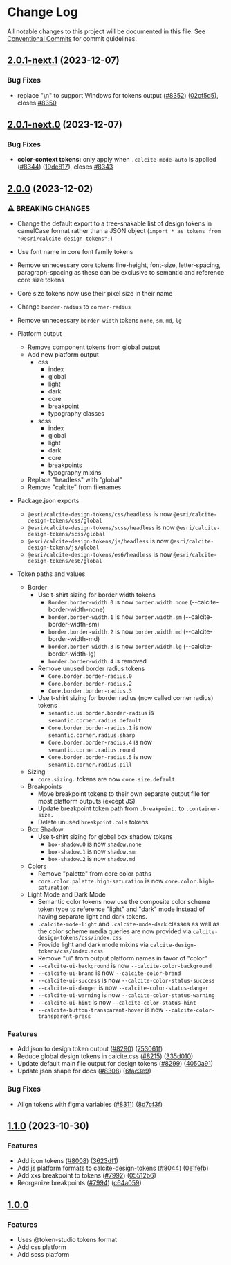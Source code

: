 # Change Log

All notable changes to this project will be documented in this file.
See [Conventional Commits](https://conventionalcommits.org) for commit guidelines.

## [2.0.1-next.1](https://github.com/Esri/calcite-design-system/compare/@esri/calcite-design-tokens@2.0.1-next.0...@esri/calcite-design-tokens@2.0.1-next.1) (2023-12-07)

### Bug Fixes

- replace "\n" to support Windows for tokens output ([#8352](https://github.com/Esri/calcite-design-system/issues/8352)) ([02cf5d5](https://github.com/Esri/calcite-design-system/commit/02cf5d5abaad73a7159bdc7c00b0e33636f64314)), closes [#8350](https://github.com/Esri/calcite-design-system/issues/8350)

## [2.0.1-next.0](https://github.com/Esri/calcite-design-system/compare/@esri/calcite-design-tokens@2.0.0...@esri/calcite-design-tokens@2.0.1-next.0) (2023-12-07)

### Bug Fixes

- __color-context tokens:__ only apply when `.calcite-mode-auto` is applied ([#8344](https://github.com/Esri/calcite-design-system/issues/8344)) ([19de817](https://github.com/Esri/calcite-design-system/commit/19de8178a97ee6933d5b1f03bfb2f98afc846149)), closes [#8343](https://github.com/Esri/calcite-design-system/issues/8343)

## [2.0.0](https://github.com/Esri/calcite-design-system/compare/@esri/calcite-design-tokens@1.1.0...@esri/calcite-design-tokens@2.0.0) (2023-12-02)

### ⚠ BREAKING CHANGES

- Change the default export to a tree-shakable list of design tokens in camelCase format rather than a JSON object (`import * as tokens from "@esri/calcite-design-tokens";`)
- Use font name in core font family tokens
- Remove unnecessary core tokens line-height, font-size, letter-spacing, paragraph-spacing as these can be exclusive to semantic and reference core size tokens
- Core size tokens now use their pixel size in their name
- Change `border-radius` to `corner-radius`
- Remove unnecessary `border-width` tokens `none`, `sm`, `md`, `lg`
- Platform output
  - Remove component tokens from global output
  - Add new platform output
    - css
      - index
      - global
      - light
      - dark
      - core
      - breakpoint
      - typography classes
    - scss
      - index
      - global
      - light
      - dark
      - core
      - breakpoints
      - typography mixins
  - Replace "headless" with "global"
  - Remove "calcite" from filenames
- Package.json exports

  - `@esri/calcite-design-tokens/css/headless` is now `@esri/calcite-design-tokens/css/global`
  - `@esri/calcite-design-tokens/scss/headless` is now `@esri/calcite-design-tokens/scss/global`
  - `@esri/calcite-design-tokens/js/headless` is now `@esri/calcite-design-tokens/js/global`
  - `@esri/calcite-design-tokens/es6/headless` is now `@esri/calcite-design-tokens/es6/global`

- Token paths and values
  - Border
    - Use t-shirt sizing for border width tokens
      - `Border.border-width.0` is now `border.width.none` (--calcite-border-width-none)
      - `border.border-width.1` is now `border.width.sm` (--calcite-border-width-sm)
      - `border.border-width.2` is now `border.width.md` (--calcite-border-width-md)
      - `border.border-width.3` is now `border.width.lg` (--calcite-border-width-lg)
      - `border.border-width.4` is removed
    - Remove unused border radius tokens
      - `Core.border.border-radius.0`
      - `Core.border.border-radius.2`
      - `Core.border.border-radius.3`
    - Use t-shirt sizing for border radius (now called corner radius) tokens
      - `semantic.ui.border.border-radius` is `semantic.corner.radius.default`
      - `Core.border.border-radius.1` is now `semantic.corner.radius.sharp`
      - `Core.border.border-radius.4` is now `semantic.corner.radius.round`
      - `Core.border.border-radius.5` is now `semantic.corner.radius.pill`
  - Sizing
    - `core.sizing.` tokens are now `core.size.default`
  - Breakpoints
    - Move breakpoint tokens to their own separate output file for most platform outputs (except JS)
    - Update breakpoint token path from `.breakpoint.` to `.container-size.`
    - Delete unused `breakpoint.cols` tokens
  - Box Shadow
    - Use t-shirt sizing for global box shadow tokens
      - `box-shadow.0` is now `shadow.none`
      - `box-shadow.1` is now `shadow.sm`
      - `box-shadow.2` is now `shadow.md`
  - Colors
    - Remove "palette" from core color paths
    - `core.color.palette.high-saturation` is now `core.color.high-saturation`
  - Light Mode and Dark Mode
    - Semantic color tokens now use the composite color scheme token type to reference "light" and "dark" mode instead of having separate light and dark tokens.
    - `.calcite-mode-light` and `.calcite-mode-dark` classes as well as the color scheme media queries are now provided via `calcite-design-tokens/css/index.css`
    - Provide light and dark mode mixins via `calcite-design-tokens/css/index.scss`
    - Remove "ui" from output platform names in favor of "color"
    - `--calcite-ui-background` is now `--calcite-color-background`
    - `--calcite-ui-brand` is now `--calcite-color-brand`
    - `--calcite-ui-success` is now `--calcite-color-status-success`
    - `--calcite-ui-danger` is now `--calcite-color-status-danger`
    - `--calcite-ui-warning` is now `--calcite-color-status-warning`
    - `--calcite-ui-hint` is now `--calcite-color-status-hint`
    - `--calcite-button-transparent-hover` is now `--calcite-color-transparent-press`

### Features

- Add json to design token output ([#8290](https://github.com/Esri/calcite-design-system/issues/8290)) ([753061f](https://github.com/Esri/calcite-design-system/commit/753061f6fc35d95472c7bfb3ec956a89624d6d43))
- Reduce global design tokens in calcite.css ([#8215](https://github.com/Esri/calcite-design-system/issues/8215)) ([335d010](https://github.com/Esri/calcite-design-system/commit/335d0106ef0f9d0ce71bda8d2c826bccfedc4995))
- Update default main file output for design tokens ([#8299](https://github.com/Esri/calcite-design-system/issues/8299)) ([4050a91](https://github.com/Esri/calcite-design-system/commit/4050a913d37fca76b79dfe97956a9ce2beef948c))
- Update json shape for docs ([#8308](https://github.com/Esri/calcite-design-system/issues/8308)) ([6fac3e9](https://github.com/Esri/calcite-design-system/commit/6fac3e98b802232385aaf65d54417bea1e9d65c8))

### Bug Fixes

- Align tokens with figma variables ([#8311](https://github.com/Esri/calcite-design-system/issues/8311)) ([8d7cf3f](https://github.com/Esri/calcite-design-system/commit/8d7cf3f9bca3e908c1b0383209b348640c623084))

## [1.1.0](https://github.com/Esri/calcite-design-system/compare/@esri/calcite-design-tokens@1.0.0...@esri/calcite-design-tokens@1.1.0) (2023-10-30)

### Features

- Add icon tokens ([#8008](https://github.com/Esri/calcite-design-system/issues/8008)) ([3623df1](https://github.com/Esri/calcite-design-system/commit/3623df1bbd5413bf5198fb343b342030ee1d40b8))
- Add js platform formats to calcite-design-tokens ([#8044](https://github.com/Esri/calcite-design-system/issues/8044)) ([0e1fefb](https://github.com/Esri/calcite-design-system/commit/0e1fefbd93bc37bad7006b1c15d1ed633bfb454e))
- Add xxs breakpoint to tokens ([#7992](https://github.com/Esri/calcite-design-system/issues/7992)) ([05512b6](https://github.com/Esri/calcite-design-system/commit/05512b6e5b58d4391972dfc9bbf559503301a025))
- Reorganize breakpoints ([#7994](https://github.com/Esri/calcite-design-system/issues/7994)) ([c64a059](https://github.com/Esri/calcite-design-system/commit/c64a059f9b4f9865bc7234ad6892570ed419d779))

## [1.0.0](2023-05-11)

### Features

- Uses @token-studio tokens format
- Add css platform
- Add scss platform
